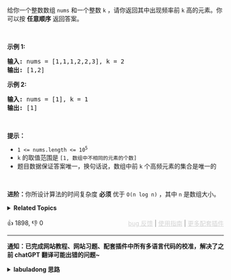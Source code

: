 <p>给你一个整数数组 <code>nums</code> 和一个整数 <code>k</code> ，请你返回其中出现频率前 <code>k</code> 高的元素。你可以按 <strong>任意顺序</strong> 返回答案。</p>

<p>&nbsp;</p>

<p><strong>示例 1:</strong></p>

<pre>
<strong>输入: </strong>nums = [1,1,1,2,2,3], k = 2
<strong>输出: </strong>[1,2]
</pre>

<p><strong>示例 2:</strong></p>

<pre>
<strong>输入: </strong>nums = [1], k = 1
<strong>输出: </strong>[1]</pre>

<p>&nbsp;</p>

<p><strong>提示：</strong></p>

<ul> 
 <li><code>1 &lt;= nums.length &lt;= 10<sup>5</sup></code></li> 
 <li><code>k</code> 的取值范围是 <code>[1, 数组中不相同的元素的个数]</code></li> 
 <li>题目数据保证答案唯一，换句话说，数组中前 <code>k</code> 个高频元素的集合是唯一的</li> 
</ul>

<p>&nbsp;</p>

<p><strong>进阶：</strong>你所设计算法的时间复杂度 <strong>必须</strong> 优于 <code>O(n log n)</code> ，其中 <code>n</code><em>&nbsp;</em>是数组大小。</p>

<details><summary><strong>Related Topics</strong></summary>数组 | 哈希表 | 分治 | 桶排序 | 计数 | 快速选择 | 排序 | 堆（优先队列）</details><br>

<div>👍 1898, 👎 0<span style='float: right;'><span style='color: gray;'><a href='https://github.com/labuladong/fucking-algorithm/issues' target='_blank' style='color: lightgray;text-decoration: underline;'>bug 反馈</a> | <a href='https://labuladong.online/algo/fname.html?fname=jb插件简介' target='_blank' style='color: lightgray;text-decoration: underline;'>使用指南</a> | <a href='https://labuladong.online/algo/' target='_blank' style='color: lightgray;text-decoration: underline;'>更多配套插件</a></span></span></div>

<div id="labuladong"><hr>

**通知：已完成网站教程、网站习题、配套插件中所有多语言代码的校准，解决了之前 chatGPT 翻译可能出错的问题~**

<details><summary><strong>labuladong 思路</strong></summary>

<div id="labuladong_solution_zh">

## 基本思路

首先，肯定要用一个 `valToFreq` 哈希表把每个元素出现的频率计算出来。

然后，这道题就变成了 [215. 数组中的第 K 个最大元素](/problems/kth-largest-element-in-an-array)，只不过第 215 题让你求数组中元素值 `e` 排在第 `k` 大的那个元素，这道题让你求数组中元素值 `valToFreq[e]` 排在前 `k` 个的元素。

我在 [快速排序详解及运用](https://labuladong.online/algo/practice-in-action/quick-sort/) 中讲过第 215 题，可以用 [优先级队列](https://labuladong.online/algo/data-structure-basic/binary-heap-basic/) 或者快速选择算法解决这道题。这里稍微改一下优先级队列的比较函数，或者改一下快速选择算法中的逻辑即可。

这里我再加一种解法，用计数排序的方式找到前 `k` 个高频元素，见代码。

</div>

**标签：二叉堆，哈希表，快速选择**

<div id="solution">

## 解法代码



<div class="tab-panel"><div class="tab-nav">
<button data-tab-item="cpp" class="tab-nav-button btn " data-tab-group="default" onclick="switchTab(this)">cpp🤖</button>

<button data-tab-item="python" class="tab-nav-button btn " data-tab-group="default" onclick="switchTab(this)">python🤖</button>

<button data-tab-item="java" class="tab-nav-button btn active" data-tab-group="default" onclick="switchTab(this)">java🟢</button>

<button data-tab-item="go" class="tab-nav-button btn " data-tab-group="default" onclick="switchTab(this)">go🤖</button>

<button data-tab-item="javascript" class="tab-nav-button btn " data-tab-group="default" onclick="switchTab(this)">javascript🤖</button>
</div><div class="tab-content">
<div data-tab-item="cpp" class="tab-item " data-tab-group="default"><div class="highlight">

```cpp
// 注意：cpp 代码由 chatGPT🤖 根据我的 java 代码翻译。
// 本代码的正确性已通过力扣验证，但可能缺失注释。必要时请对照我的 java 代码查看。

// 用优先级队列解决这道题
class Solution {
public:
    vector<int> topKFrequent(vector<int>& nums, int k) {
        // nums 中的元素 -> 该元素出现的频率
        unordered_map<int, int> valToFreq;
        for (int v : nums) {
            valToFreq[v]++;
        }

        auto cmp = [](pair<int, int>& entry1, pair<int, int>& entry2) {
            // 队列按照键值对中的值（元素出现频率）从小到大排序
            return entry1.second > entry2.second;
        };
        priority_queue<pair<int, int>, vector<pair<int, int>>, decltype(cmp)> pq(cmp);

        for (auto& entry : valToFreq) {
            pq.push(entry);
            if (pq.size() > k) {
                // 弹出最小元素，维护队列内是 k 个频率最大的元素
                pq.pop();
            }
        }

        vector<int> res(k);
        for (int i = k - 1; i >= 0; i--) {
            // res 数组中存储前 k 个最大元素
            res[i] = pq.top().first;
            pq.pop();
        }

        return res;
    }
};

// 用计数排序的方法解决这道题
class Solution2 {
public:
    vector<int> topKFrequent(vector<int>& nums, int k) {
        // nums 中的元素 -> 该元素出现的频率
        unordered_map<int, int> valToFreq;
        for (int v : nums) {
            valToFreq[v]++;
        }

        // 频率 -> 这个频率有哪些元素
        vector<vector<int>> freqToVals(nums.size() + 1);
        for (auto& entry : valToFreq) {
            int freq = entry.second;
            freqToVals[freq].push_back(entry.first);
        }

        vector<int> res(k);
        int p = 0;
        // freqToVals 从后往前存储着出现最多的元素
        for (int i = freqToVals.size() - 1; i > 0; i--) {
            for (int val : freqToVals[i]) {
                // 将出现次数最多的 k 个元素装入 res
                res[p] = val;
                p++;
                if (p == k) {
                    return res;
                }
            }
        }

        return {};
    }
};
```

</div></div>

<div data-tab-item="python" class="tab-item " data-tab-group="default"><div class="highlight">

```python
# 注意：python 代码由 chatGPT🤖 根据我的 java 代码翻译。
# 本代码的正确性已通过力扣验证，但可能缺失注释。必要时请对照我的 java 代码查看。

from typing import List
import heapq
from collections import Counter

class Solution:
    # 用优先级队列解决这道题
    def topKFrequent(self, nums: List[int], k: int) -> List[int]:
        # nums 中的元素 -> 该元素出现的频率
        val_to_freq = Counter(nums)

        # 队列按照键值对中的值（元素出现频率）从小到大排序
        # Initialize a min-heap
        pq = []
        for num, freq in val_to_freq.items():
            heapq.heappush(pq, (freq, num))
            # 弹出最小元素，维护队列内是 k 个频率最大的元素
            if len(pq) > k:
                heapq.heappop(pq)

        # res 数组中存储前 k 个最大元素
        res = []
        while pq:
            res.append(heapq.heappop(pq)[1])
        return res[::-1]

class Solution2:
    # 用计数排序的方法解决这道题
    def topKFrequent(self, nums: List[int], k: int) -> List[int]:
        # nums 中的元素 -> 该元素出现的频率
        val_to_freq = Counter(nums)

        # 频率 -> 这个频率有哪些元素
        freq_to_vals = [[] for _ in range(len(nums) + 1)]
        for num, freq in val_to_freq.items():
            freq_to_vals[freq].append(num)

        # freqToVals 从后往前存储着出现最多的元素
        res = []
        for i in range(len(freq_to_vals) - 1, 0, -1):
            for val in freq_to_vals[i]:
                # 将出现次数最多的 k 个元素装入 res
                res.append(val)
                if len(res) == k:
                    return res
        return None
```

</div></div>

<div data-tab-item="java" class="tab-item active" data-tab-group="default"><div class="highlight">

```java
// 用优先级队列解决这道题
class Solution {
    public int[] topKFrequent(int[] nums, int k) {
        // nums 中的元素 -> 该元素出现的频率
        HashMap<Integer, Integer> valToFreq = new HashMap<>();
        for (int v : nums) {
            valToFreq.put(v, valToFreq.getOrDefault(v, 0) + 1);
        }

        PriorityQueue<Map.Entry<Integer, Integer>>
                pq = new PriorityQueue<>((entry1, entry2) -> {
            // 队列按照键值对中的值（元素出现频率）从小到大排序
            return entry1.getValue().compareTo(entry2.getValue());
        });

        for (Map.Entry<Integer, Integer> entry : valToFreq.entrySet()) {
            pq.offer(entry);
            if (pq.size() > k) {
                // 弹出最小元素，维护队列内是 k 个频率最大的元素
                pq.poll();
            }
        }

        int[] res = new int[k];
        for (int i = k - 1; i >= 0; i--) {
            // res 数组中存储前 k 个最大元素
            res[i] = pq.poll().getKey();
        }

        return res;
    }
}

// 用计数排序的方法解决这道题
class Solution2 {
    public int[] topKFrequent(int[] nums, int k) {
        // nums 中的元素 -> 该元素出现的频率
        HashMap<Integer, Integer> valToFreq = new HashMap<>();
        for (int v : nums) {
            valToFreq.put(v, valToFreq.getOrDefault(v, 0) + 1);
        }

        // 频率 -> 这个频率有哪些元素
        ArrayList<Integer>[] freqToVals = new ArrayList[nums.length + 1];
        for (int val : valToFreq.keySet()) {
            int freq = valToFreq.get(val);
            if (freqToVals[freq] == null) {
                freqToVals[freq] = new ArrayList<>();
            }
            freqToVals[freq].add(val);
        }

        int[] res = new int[k];
        int p = 0;
        // freqToVals 从后往前存储着出现最多的元素
        for (int i = freqToVals.length - 1; i > 0; i--) {
            ArrayList<Integer> valList = freqToVals[i];
            if (valList == null) continue;
            for (int j = 0; j < valList.size(); j++) {
                // 将出现次数最多的 k 个元素装入 res
                res[p] = valList.get(j);
                p++;
                if (p == k) {
                    return res;
                }
            }
        }

        return null;
    }
}
```

</div></div>

<div data-tab-item="go" class="tab-item " data-tab-group="default"><div class="highlight">

```go
// 注意：go 代码由 chatGPT🤖 根据我的 java 代码翻译。
// 本代码的正确性已通过力扣验证，但可能缺失注释。必要时请对照我的 java 代码查看。

// 用优先级队列解决这道题
func topKFrequent(nums []int, k int) []int {
    // nums 中的元素 -> 该元素出现的频率
    valToFreq := make(map[int]int)
    for _, v := range nums {
        valToFreq[v]++
    }

    pq := &PriorityQueue{}
    heap.Init(pq)

    for key, value := range valToFreq {
        heap.Push(pq, &Element{key, value})
        if pq.Len() > k {
            // 弹出最小元素，维护队列内是 k 个频率最大的元素
            heap.Pop(pq)
        }
    }

    res := make([]int, k)
    for i := k - 1; i >= 0; i-- {
        // res 数组中存储前 k 个最大元素
        res[i] = heap.Pop(pq).(*Element).value
    }

    return res
}

type Element struct {
    value    int
    priority int
}

type PriorityQueue []*Element

func (pq PriorityQueue) Len() int { return len(pq) }

func (pq PriorityQueue) Less(i, j int) bool {
    // 队列按照键值对中的值（元素出现频率）从小到大排序
    return pq[i].priority < pq[j].priority
}

func (pq PriorityQueue) Swap(i, j int) {
    pq[i], pq[j] = pq[j], pq[i]
}

func (pq *PriorityQueue) Push(x interface{}) {
    *pq = append(*pq, x.(*Element))
}

func (pq *PriorityQueue) Pop() interface{} {
    old := *pq
    n := len(old)
    item := old[n-1]
    *pq = old[0 : n-1]
    return item
}

// 用计数排序的方法解决这道题
func topKFrequent2(nums []int, k int) []int {
    // nums 中的元素 -> 该元素出现的频率
    valToFreq := make(map[int]int)
    for _, v := range nums {
        valToFreq[v]++
    }

    // 频率 -> 这个频率有哪些元素
    freqToVals := make([][]int, len(nums)+1)
    for val, freq := range valToFreq {
        freqToVals[freq] = append(freqToVals[freq], val)
    }

    res := make([]int, k)
    p := 0
    // freqToVals 从后往前存储着出现最多的元素
    for i := len(freqToVals) - 1; i > 0; i-- {
        for _, val := range freqToVals[i] {
            // 将出现次数最多的 k 个元素装入 res
            res[p] = val
            p++
            if p == k {
                return res
            }
        }
    }

    return nil
}
```

</div></div>

<div data-tab-item="javascript" class="tab-item " data-tab-group="default"><div class="highlight">

```javascript
// 注意：javascript 代码由 chatGPT🤖 根据我的 java 代码翻译。
// 本代码的正确性已通过力扣验证，但可能缺失注释。必要时请对照我的 java 代码查看。

// 用优先级队列解决这道题
var topKFrequent = function(nums, k) {
    // nums 中的元素 -> 该元素出现的频率
    let valToFreq = new Map();
    for (let v of nums) {
        valToFreq.set(v, (valToFreq.get(v) || 0) + 1);
    }

    let pq = new MinPriorityQueue({ compare: (entry1, entry2) => {
        // 队列按照键值对中的值（元素出现频率）从小到大排序
        return entry1[1] - entry2[1];
    }});

    for (let entry of valToFreq.entries()) {
        pq.enqueue(entry);
        if (pq.size() > k) {
            // 弹出最小元素，维护队列内是 k 个频率最大的元素
            pq.dequeue();
        }
    }

    let res = new Array(k);
    for (let i = k - 1; i >= 0; i--) {
        // res 数组中存储前 k 个最大元素
        res[i] = pq.dequeue()[0];
    }

    return res;
};

// 用计数排序的方法解决这道题
var topKFrequent2 = function(nums, k) {
    // nums 中的元素 -> 该元素出现的频率
    let valToFreq = new Map();
    for (let v of nums) {
        valToFreq.set(v, (valToFreq.get(v) || 0) + 1);
    }

    // 频率 -> 这个频率有哪些元素
    let freqToVals = new Array(nums.length + 1).fill(null).map(() => []);
    for (let [val, freq] of valToFreq.entries()) {
        freqToVals[freq].push(val);
    }

    let res = new Array(k);
    let p = 0;
    // freqToVals 从后往前存储着出现最多的元素
    for (let i = freqToVals.length - 1; i > 0; i--) {
        let valList = freqToVals[i];
        if (valList.length === 0) continue;
        for (let j = 0; j < valList.length; j++) {
            // 将出现次数最多的 k 个元素装入 res
            res[p] = valList[j];
            p++;
            if (p === k) {
                return res;
            }
        }
    }

    return null;
};
```

</div></div>
</div></div>

**类似题目**：
  - [692. 前K个高频单词 🟠](/problems/top-k-frequent-words)
  - [剑指 Offer II 060. 出现频率最高的 k 个数字 🟠](/problems/g5c51o)

</div>

</details>
</div>

